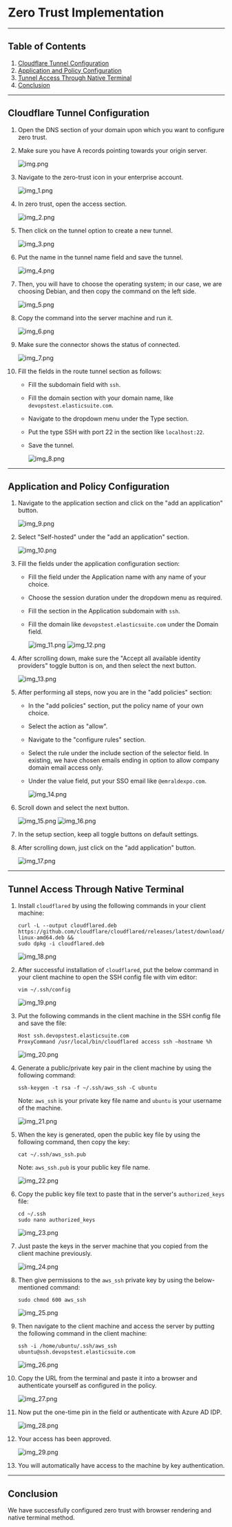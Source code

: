 # Zero Trust Implementation

---

## Table of Contents

1. [Cloudflare Tunnel Configuration](#cloudflare-tunnel-configuration)
2. [Application and Policy Configuration](#application-and-policy-configuration)
3. [Tunnel Access Through Native Terminal](#tunnel-access-through-native-terminal)
4. [Conclusion](#conclusion)

---

## Cloudflare Tunnel Configuration

1. Open the DNS section of your domain upon which you want to configure zero trust.

2. Make sure you have A records pointing towards your origin server.

   ![img.png](assets/img.png)

3. Navigate to the zero-trust icon in your enterprise account.

   ![img_1.png](assets/img_1.png)

4. In zero trust, open the access section.

   ![img_2.png](assets/img_2.png)

5. Then click on the tunnel option to create a new tunnel.

   ![img_3.png](assets/img_3.png)

6. Put the name in the tunnel name field and save the tunnel.

   ![img_4.png](assets/img_4.png)

7. Then, you will have to choose the operating system; in our case, we are choosing Debian, and then copy the command on
   the left side.

   ![img_5.png](assets/img_5.png)

8. Copy the command into the server machine and run it.

   ![img_6.png](assets/img_6.png)

9. Make sure the connector shows the status of connected.

   ![img_7.png](assets/img_7.png)

10. Fill the fields in the route tunnel section as follows:
    - Fill the subdomain field with `ssh`.
    - Fill the domain section with your domain name, like `devopstest.elasticsuite.com`.
    - Navigate to the dropdown menu under the Type section.
    - Put the type SSH with port 22 in the section like `localhost:22`.
    - Save the tunnel.

      ![img_8.png](assets/img_8.png)

---

## Application and Policy Configuration

1. Navigate to the application section and click on the "add an application" button.

   ![img_9.png](assets/img_9.png)

2. Select "Self-hosted" under the "add an application" section.

   ![img_10.png](assets/img_10.png)

3. Fill the fields under the application configuration section:
   - Fill the field under the Application name with any name of your choice.
   - Choose the session duration under the dropdown menu as required.
   - Fill the section in the Application subdomain with `ssh`.
   - Fill the domain like `devopstest.elasticsuite.com` under the Domain field.

     ![img_11.png](assets/img_11.png)
     ![img_12.png](assets/img_12.png)

4. After scrolling down, make sure the "Accept all available identity providers" toggle button is on, and then select
   the next button.

   ![img_13.png](assets/img_13.png)

5. After performing all steps, now you are in the "add policies" section:
   - In the "add policies" section, put the policy name of your own choice.
   - Select the action as "allow".
   - Navigate to the "configure rules" section.
   - Select the rule under the include section of the selector field. In existing, we have chosen emails ending in
     option to allow company domain email access only.
   - Under the value field, put your SSO email like `@emraldexpo.com`.

     ![img_14.png](assets/img_14.png)

6. Scroll down and select the next button.

   ![img_15.png](assets/img_15.png)
   ![img_16.png](assets/img_16.png)

7. In the setup section, keep all toggle buttons on default settings.

8. After scrolling down, just click on the "add application" button.

   ![img_17.png](assets/img_17.png)

---

## Tunnel Access Through Native Terminal

1. Install `cloudflared` by using the following commands in your client machine:

   ```
   curl -L --output cloudflared.deb https://github.com/cloudflare/cloudflared/releases/latest/download/cloudflared-linux-amd64.deb &&  
   sudo dpkg -i cloudflared.deb
   ```

   ![img_18.png](assets/img_18.png)

2. After successful installation of `cloudflared`, put the below command in your client machine to open the SSH config
   file with vim editor:

   ```
   vim ~/.ssh/config
   ```

   ![img_19.png](assets/img_19.png)

3. Put the following commands in the client machine in the SSH config file and save the file:

   ```
   Host ssh.devopstest.elasticsuite.com
   ProxyCommand /usr/local/bin/cloudflared access ssh –hostname %h
   ```
   
   ![img_20.png](assets/img_20.png)

4. Generate a public/private key pair in the client machine by using the following command:

   ```
   ssh-keygen -t rsa -f ~/.ssh/aws_ssh -C ubuntu
   ```

   Note: `aws_ssh` is your private key file name and `ubuntu` is your username of the machine.

   ![img_21.png](assets/img_21.png)

5. When the key is generated, open the public key file by using the following command, then copy the key:

   ```
   cat ~/.ssh/aws_ssh.pub
   ```

   Note: `aws_ssh.pub` is your public key file name.

   ![img_22.png](assets/img_22.png)

6. Copy the public key file text to paste that in the server's `authorized_keys` file:

   ```
   cd ~/.ssh
   sudo nano authorized_keys
   ```
   
   ![img_23.png](assets/img_23.png)

7. Just paste the keys in the server machine that you copied from the client machine previously.

   ![img_24.png](assets/img_24.png)

8. Then give permissions to the `aws_ssh` private key by using the below-mentioned command:

    ```
    sudo chmod 600 aws_ssh
    ```

   ![img_25.png](assets/img_25.png)

9. Then navigate to the client machine and access the server by putting the following command in the client machine:

   ```
   ssh -i /home/ubuntu/.ssh/aws_ssh ubuntu@ssh.devopstest.elasticsuite.com
   ```

   ![img_26.png](assets/img_26.png)

10. Copy the URL from the terminal and paste it into a browser and authenticate yourself as configured in the policy.

    ![img_27.png](assets/img_27.png)

11. Now put the one-time pin in the field or authenticate with Azure AD IDP.

    ![img_28.png](assets/img_28.png)

12. Your access has been approved.

    ![img_29.png](assets/img_29.png)

13. You will automatically have access to the machine by key authentication.

---

## Conclusion

We have successfully configured zero trust with browser rendering and native terminal method.